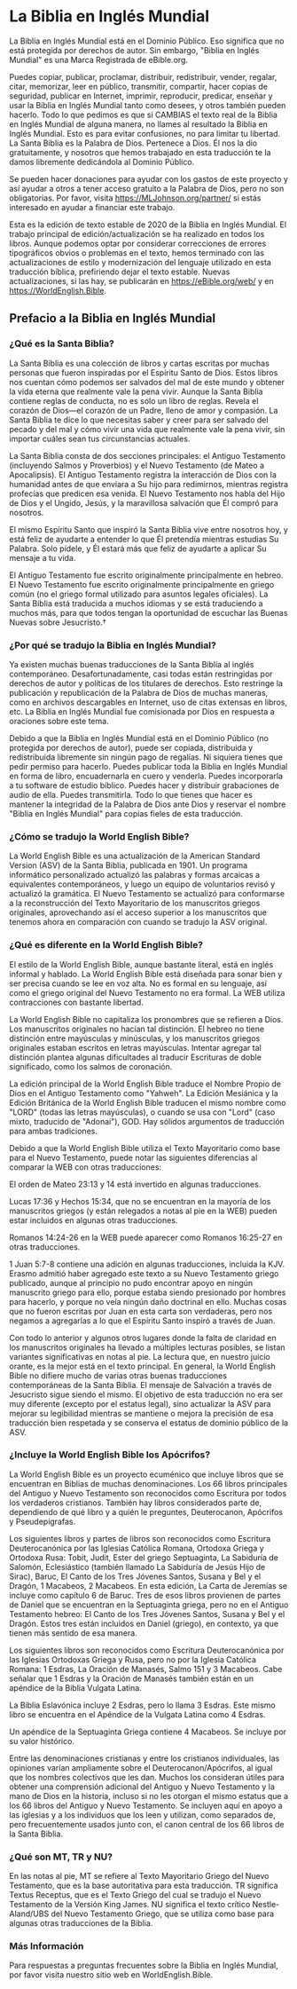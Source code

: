 # La Biblia en Inglés Mundial

La Biblia en Inglés Mundial está en el Dominio Público. Eso significa que no está protegida por derechos de autor. Sin embargo, "Biblia en Inglés Mundial" es una Marca Registrada de eBible.org.

Puedes copiar, publicar, proclamar, distribuir, redistribuir, vender, regalar, citar, memorizar, leer en público, transmitir, compartir, hacer copias de seguridad, publicar en Internet, imprimir, reproducir, predicar, enseñar y usar la Biblia en Inglés Mundial tanto como desees, y otros también pueden hacerlo. Todo lo que pedimos es que si CAMBIAS el texto real de la Biblia en Inglés Mundial de alguna manera, no llames al resultado la Biblia en Inglés Mundial. Esto es para evitar confusiones, no para limitar tu libertad. La Santa Biblia es la Palabra de Dios. Pertenece a Dios. Él nos la dio gratuitamente, y nosotros que hemos trabajado en esta traducción te la damos libremente dedicándola al Dominio Público.

Se pueden hacer donaciones para ayudar con los gastos de este proyecto y así ayudar a otros a tener acceso gratuito a la Palabra de Dios, pero no son obligatorias. Por favor, visita https://MLJohnson.org/partner/ si estás interesado en ayudar a financiar este trabajo.

Esta es la edición de texto estable de 2020 de la Biblia en Inglés Mundial. El trabajo principal de edición/actualización se ha realizado en todos los libros. Aunque podemos optar por considerar correcciones de errores tipográficos obvios o problemas en el texto, hemos terminado con las actualizaciones de estilo y modernización del lenguaje utilizado en esta traducción bíblica, prefiriendo dejar el texto estable. Nuevas actualizaciones, si las hay, se publicarán en https://eBible.org/web/ y en https://WorldEnglish.Bible.

## Prefacio a la Biblia en Inglés Mundial

### ¿Qué es la Santa Biblia?

La Santa Biblia es una colección de libros y cartas escritas por muchas personas que fueron inspiradas por el Espíritu Santo de Dios. Estos libros nos cuentan cómo podemos ser salvados del mal de este mundo y obtener la vida eterna que realmente vale la pena vivir. Aunque la Santa Biblia contiene reglas de conducta, no es solo un libro de reglas. Revela el corazón de Dios—el corazón de un Padre, lleno de amor y compasión. La Santa Biblia te dice lo que necesitas saber y creer para ser salvado del pecado y del mal y cómo vivir una vida que realmente vale la pena vivir, sin importar cuáles sean tus circunstancias actuales.

La Santa Biblia consta de dos secciones principales: el Antiguo Testamento (incluyendo Salmos y Proverbios) y el Nuevo Testamento (de Mateo a Apocalipsis). El Antiguo Testamento registra la interacción de Dios con la humanidad antes de que enviara a Su hijo para redimirnos, mientras registra profecías que predicen esa venida. El Nuevo Testamento nos habla del Hijo de Dios y el Ungido, Jesús, y la maravillosa salvación que Él compró para nosotros.

El mismo Espíritu Santo que inspiró la Santa Biblia vive entre nosotros hoy, y está feliz de ayudarte a entender lo que Él pretendía mientras estudias Su Palabra. Solo pídele, y Él estará más que feliz de ayudarte a aplicar Su mensaje a tu vida.

El Antiguo Testamento fue escrito originalmente principalmente en hebreo. El Nuevo Testamento fue escrito originalmente principalmente en griego común (no el griego formal utilizado para asuntos legales oficiales). La Santa Biblia está traducida a muchos idiomas y se está traduciendo a muchos más, para que todos tengan la oportunidad de escuchar las Buenas Nuevas sobre Jesucristo.†

### ¿Por qué se tradujo la Biblia en Inglés Mundial?

Ya existen muchas buenas traducciones de la Santa Biblia al inglés contemporáneo. Desafortunadamente, casi todas están restringidas por derechos de autor y políticas de los titulares de derechos. Esto restringe la publicación y republicación de la Palabra de Dios de muchas maneras, como en archivos descargables en Internet, uso de citas extensas en libros, etc. La Biblia en Inglés Mundial fue comisionada por Dios en respuesta a oraciones sobre este tema.

Debido a que la Biblia en Inglés Mundial está en el Dominio Público (no protegida por derechos de autor), puede ser copiada, distribuida y redistribuida libremente sin ningún pago de regalías. Ni siquiera tienes que pedir permiso para hacerlo. Puedes publicar toda la Biblia en Inglés Mundial en forma de libro, encuadernarla en cuero y venderla. Puedes incorporarla a tu software de estudio bíblico. Puedes hacer y distribuir grabaciones de audio de ella. Puedes transmitirla. Todo lo que tienes que hacer es mantener la integridad de la Palabra de Dios ante Dios y reservar el nombre "Biblia en Inglés Mundial" para copias fieles de esta traducción.

### ¿Cómo se tradujo la World English Bible?

La World English Bible es una actualización de la American Standard Version (ASV) de la Santa Biblia, publicada en 1901. Un programa informático personalizado actualizó las palabras y formas arcaicas a equivalentes contemporáneos, y luego un equipo de voluntarios revisó y actualizó la gramática. El Nuevo Testamento se actualizó para conformarse a la reconstrucción del Texto Mayoritario de los manuscritos griegos originales, aprovechando así el acceso superior a los manuscritos que tenemos ahora en comparación con cuando se tradujo la ASV original.

### ¿Qué es diferente en la World English Bible?

El estilo de la World English Bible, aunque bastante literal, está en inglés informal y hablado. La World English Bible está diseñada para sonar bien y ser precisa cuando se lee en voz alta. No es formal en su lenguaje, así como el griego original del Nuevo Testamento no era formal. La WEB utiliza contracciones con bastante libertad.

La World English Bible no capitaliza los pronombres que se refieren a Dios. Los manuscritos originales no hacían tal distinción. El hebreo no tiene distinción entre mayúsculas y minúsculas, y los manuscritos griegos originales estaban escritos en letras mayúsculas. Intentar agregar tal distinción plantea algunas dificultades al traducir Escrituras de doble significado, como los salmos de coronación.

La edición principal de la World English Bible traduce el Nombre Propio de Dios en el Antiguo Testamento como "Yahweh". La Edición Mesiánica y la Edición Británica de la World English Bible traducen el mismo nombre como "LORD" (todas las letras mayúsculas), o cuando se usa con "Lord" (caso mixto, traducido de "Adonai"), GOD. Hay sólidos argumentos de traducción para ambas tradiciones.

Debido a que la World English Bible utiliza el Texto Mayoritario como base para el Nuevo Testamento, puede notar las siguientes diferencias al comparar la WEB con otras traducciones:

El orden de Mateo 23:13 y 14 está invertido en algunas traducciones.

Lucas 17:36 y Hechos 15:34, que no se encuentran en la mayoría de los manuscritos griegos (y están relegados a notas al pie en la WEB) pueden estar incluidos en algunas otras traducciones.

Romanos 14:24-26 en la WEB puede aparecer como Romanos 16:25-27 en otras traducciones.

1 Juan 5:7-8 contiene una adición en algunas traducciones, incluida la KJV. Erasmo admitió haber agregado este texto a su Nuevo Testamento griego publicado, aunque al principio no pudo encontrar apoyo en ningún manuscrito griego para ello, porque estaba siendo presionado por hombres para hacerlo, y porque no veía ningún daño doctrinal en ello. Muchas cosas que no fueron escritas por Juan en esta carta son verdaderas, pero nos negamos a agregarlas a lo que el Espíritu Santo inspiró a través de Juan.

Con todo lo anterior y algunos otros lugares donde la falta de claridad en los manuscritos originales ha llevado a múltiples lecturas posibles, se listan variantes significativas en notas al pie. La lectura que, en nuestro juicio orante, es la mejor está en el texto principal. En general, la World English Bible no difiere mucho de varias otras buenas traducciones contemporáneas de la Santa Biblia. El mensaje de Salvación a través de Jesucristo sigue siendo el mismo. El objetivo de esta traducción no era ser muy diferente (excepto por el estatus legal), sino actualizar la ASV para mejorar su legibilidad mientras se mantiene o mejora la precisión de esa traducción bien respetada y se conserva el estatus de dominio público de la ASV.

### ¿Incluye la World English Bible los Apócrifos?

La World English Bible es un proyecto ecuménico que incluye libros que se encuentran en Biblias de muchas denominaciones. Los 66 libros principales del Antiguo y Nuevo Testamento son reconocidos como Escritura por todos los verdaderos cristianos. También hay libros considerados parte de, dependiendo de qué libro y a quién le preguntes, Deuterocanon, Apócrifos y Pseudepígrafas.

Los siguientes libros y partes de libros son reconocidos como Escritura Deuterocanónica por las Iglesias Católica Romana, Ortodoxa Griega y Ortodoxa Rusa: Tobit, Judit, Ester del griego Septuaginta, La Sabiduría de Salomón, Eclesiástico (también llamado La Sabiduría de Jesús Hijo de Sirac), Baruc, El Canto de los Tres Jóvenes Santos, Susana y Bel y el Dragón, 1 Macabeos, 2 Macabeos. En esta edición, La Carta de Jeremías se incluye como capítulo 6 de Baruc. Tres de esos libros provienen de partes de Daniel que se encuentran en la Septuaginta griega, pero no en el Antiguo Testamento hebreo: El Canto de los Tres Jóvenes Santos, Susana y Bel y el Dragón. Estos tres están incluidos en Daniel (griego), en contexto, ya que tienen más sentido de esa manera.

Los siguientes libros son reconocidos como Escritura Deuterocanónica por las Iglesias Ortodoxas Griega y Rusa, pero no por la Iglesia Católica Romana: 1 Esdras, La Oración de Manasés, Salmo 151 y 3 Macabeos. Cabe señalar que 1 Esdras y la Oración de Manasés también están en un apéndice de la Biblia Vulgata Latina.

La Biblia Eslavónica incluye 2 Esdras, pero lo llama 3 Esdras. Este mismo libro se encuentra en el Apéndice de la Vulgata Latina como 4 Esdras.

Un apéndice de la Septuaginta Griega contiene 4 Macabeos. Se incluye por su valor histórico.

Entre las denominaciones cristianas y entre los cristianos individuales, las opiniones varían ampliamente sobre el Deuterocanon/Apócrifos, al igual que los nombres colectivos que les dan. Muchos los consideran útiles para obtener una comprensión adicional del Antiguo y Nuevo Testamento y la mano de Dios en la historia, incluso si no les otorgan el mismo estatus que a los 66 libros del Antiguo y Nuevo Testamento. Se incluyen aquí en apoyo a las iglesias y a los individuos que los leen y utilizan, como separados de, pero frecuentemente usados junto con, el canon central de los 66 libros de la Santa Biblia.

### ¿Qué son MT, TR y NU?

En las notas al pie, MT se refiere al Texto Mayoritario Griego del Nuevo Testamento, que es la base autoritativa para esta traducción. TR significa Textus Receptus, que es el Texto Griego del cual se tradujo el Nuevo Testamento de la Versión King James. NU significa el texto crítico Nestle-Aland/UBS del Nuevo Testamento Griego, que se utiliza como base para algunas otras traducciones de la Biblia.

### Más Información

Para respuestas a preguntas frecuentes sobre la Biblia en Inglés Mundial, por favor visita nuestro sitio web en WorldEnglish.Bible.
